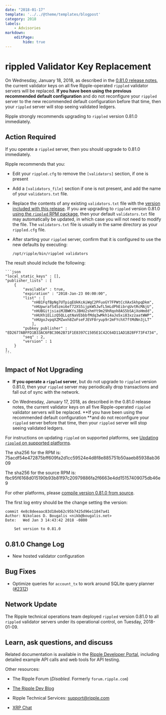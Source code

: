 ```yaml
---
date: "2018-01-17"
template: '../../@theme/templates/blogpost'
category: 2018
labels:
    - Advisories
markdown:
    editPage:
        hide: true
---
```

# rippled Validator Key Replacement

On Wednesday, January 18, 2018, as described in the [0.81.0 release notes](https://github.com/ripple/rippled/blob/develop/RELEASENOTES.md), the current validator keys on all five Ripple-operated `rippled` validator servers will be replaced. **If you have been using the previous recommended default configuration** and do not reconfigure your `rippled` server to the new recommended default configuration before that time, then your `rippled` server will stop seeing validated ledgers.

Ripple strongly recommends upgrading to `rippled` version 0.81.0 immediately.

## Action Required

If you operate a `rippled` server, then you should upgrade to 0.81.0 immediately.

Ripple recommends that you:

* Edit your `rippled.cfg` to remove the `[validators]` section, if one is present

* Add a `[validators_file]` section if one is not present, and add the name of your `validators.txt` file.

* Replace the contents of any existing `validators.txt` file with the [version included with this release](https://github.com/ripple/rippled/blob/4e8c8deeaac83d18eb62c95b7425d96e11847a41/doc/validators-example.txt#L51-L55). If you are upgrading to `rippled` version 0.81.0 [using the `rippled` RPM package](https://ripple.com/build/rippled-setup/#updating-rippled), then your default  `validators.txt` file may automatically be updated, in which case you will not need to modify the file. The `validators.txt` file is usually in the same directory as your `rippled.cfg` file.

* After starting your `rippled` server, confirm that it is configured to use the new defaults by executing:

    ```sh
    /opt/ripple/bin/rippled validators
    ```

The result should include the following:

    ```json
    "local_static_keys" : [],
    "publisher_lists" : [
        {
            "available" : true,
            "expiration" : "2018-Jan-23 00:00:00",
            "list" : [
                "nHB1FqfBpNg7UTpiqEUkKcAiWqC2PFuoGY7FPWtCcXAxSkhpqDkm",
                "nHUpwrafS45zmi6eT72XS5ijpkW5JwfL5mLdPhEibrqUvtRcMAjU",
                "nHUBGitjsiaiMJBWKYsJBHU2shmYt9m29hRqoh8AS5bSAjXoHmdd",
                "nHUXh1ELizQ5QLLqtNaVEbbbfMdq3wMkh14aJo5xi83xzzaatWWP",
                "nHUgoJvpqXZMZwxh8ZoFseFJEVF8ryup9r2mFYchX7ftMdNn3jLT"
                ],
            "pubkey_publisher" : "ED2677ABFFD1B33AC6FBC3062B71F1E8397C1505E1C42C64D11AD1B28FF73F4734",
            "seq" : 2,
            "version" : 1
        }
    ],
    ```

## Impact of Not Upgrading

* **If you operate a `rippled` server**, but do not upgrade to `rippled` version 0.81.0, then your `rippled` server may periodically drop transactions and fall out of sync with the network.

* On Wednesday, January 17, 2018, as described in the 0.81.0 release notes, the current validator keys on all five Ripple-operated `rippled` validator servers will be replaced. **If you have been using the recommended default configuration **and do not reconfigure your `rippled` server before that time, then your `rippled` server will stop seeing validated ledgers.

For instructions on updating `rippled` on supported platforms, see [Updating `rippled` on supported platforms](https://ripple.com/build/rippled-setup/#updating-rippled).

The sha256 for the RPM is: 75acdf54e472875bff609fa2d1cc59524e4d8f8e885751b50aaeb85938ab3609

The sha256 for the source RPM is: fbc95f6168d015190b93b81f97c20979886fa2f6663e4dd15157409075db46e9

For other platforms, please [compile version 0.81.0 from source](https://github.com/ripple/rippled/tree/master/Builds).

The first log entry should be the change setting the version:


```text
commit 4e8c8deeaac83d18eb62c95b7425d96e11847a41
Author: Nikolaos D. Bougalis <nikb@bougalis.net>
Date:   Wed Jan 3 14:43:42 2018 -0800

    Set version to 0.81.0
```

## 0.81.0 Change Log

* New hosted validator configuration

## Bug Fixes

* Optimize queries for `account_tx` to work around SQLite query planner ([#2312](https://github.com/ripple/rippled/pull/2312))

## Network Update

The Ripple technical operations team deployed `rippled` version 0.81.0 to all `rippled` validator servers under its operational control, on Tuesday, 2018-01-09.

## Learn, ask questions, and discuss

Related documentation is available in the [Ripple Developer Portal](https://ripple.com/build/), including detailed example API calls and web tools for API testing.

Other resources:

* The Ripple Forum (_Disabled._ Formerly `forum.ripple.com`)

* [The Ripple Dev Blog](https://developers.ripple.com/blog/)

* Ripple Technical Services: <support@ripple.com>

* [XRP Chat](http://www.xrpchat.com/)
